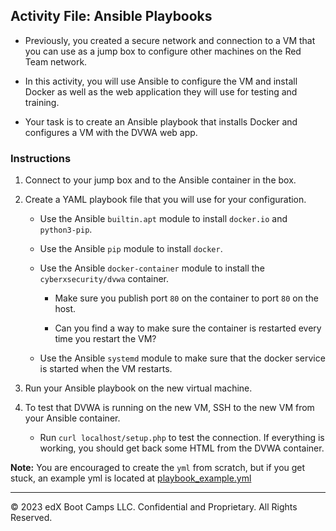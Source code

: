 ## Activity File: Ansible Playbooks

- Previously, you created a secure network and connection to a VM that you can use as a jump box to configure other machines on the Red Team network. 

- In this activity, you will use Ansible to configure the VM and install Docker as well as the web application they will use for testing and training.

- Your task is to create an Ansible playbook that installs Docker and configures a VM with the DVWA web app.

### Instructions

1. Connect to your jump box and to the Ansible container in the box. 

2. Create a YAML playbook file that you will use for your configuration. 

    - Use the Ansible `builtin.apt` module to install `docker.io` and `python3-pip`.

    - Use the Ansible `pip` module to install `docker`.

    - Use the Ansible `docker-container` module to install the `cyberxsecurity/dvwa` container.
      
		- Make sure you publish port `80` on the container to port `80` on the host.
		
		- Can you find a way to make sure the container is restarted every time you restart the VM?
    
    - Use the Ansible `systemd` module to make sure that the docker service is started when the VM restarts. 

3. Run your Ansible playbook on the new virtual machine. 

4. To test that DVWA is running on the new VM, SSH to the new VM from your Ansible container.

    - Run `curl localhost/setup.php` to test the connection. If everything is working, you should get back some HTML from the DVWA container.

**Note:** You are encouraged to create the `yml` from scratch, but if you get stuck, an example yml is located at [playbook_example.yml](./playbook_example.yml)

---

© 2023 edX Boot Camps LLC. Confidential and Proprietary. All Rights Reserved.
